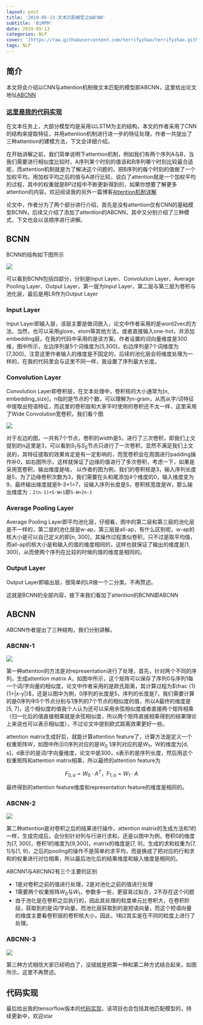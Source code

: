 ```yaml
---
layout: post
title: '2019-05-13-文本匹配模型之ABCNN'
subtitle: 'BiMPM'
date: 2019-05-13
categories: NLP
cover: '[https://raw.githubusercontent.com/terrifyzhao/terrifyzhao.github.io/master/assets/img/2019-05-13-%E6%96%87%E6%9C%AC%E5%8C%B9%E9%85%8D%E6%A8%A1%E5%9E%8B%E4%B9%8BABCNN/cover.jpg](https://raw.githubusercontent.com/terrifyzhao/terrifyzhao.github.io/master/assets/img/2019-05-13-%E6%96%87%E6%9C%AC%E5%8C%B9%E9%85%8D%E6%A8%A1%E5%9E%8B%E4%B9%8BABCNN/cover.jpg)'
tags: NLP
---
```



## **简介**

本文将会介绍以CNN与attention机制做文本匹配的模型即ABCNN，这里给出论文地址[ABCNN](https://arxiv.org/pdf/1512.05193.pdf)

### [这里是我的代码实现](https://github.com/terrifyzhao/text_matching)

在文本任务上，大部分模型均是采用以LSTM为主的结构，本文的作者采用了CNN的结构来提取特征，并用attention机制进行进一步的特征处理，作者一共提出了三种attention的建模方法，下文会详细介绍。

在开始讲解之前，我们简单说明下attention机制，例如我们有两个序列A与B，当我们需要进行相似度比较时，A序列某个时刻的值该和B序列哪个时刻比较最合适呢，而attention机制就是为了解决这个问题的，把B序列的每个时刻的值做了一个加权平均，用加权平均之后的值与A进行比较，说白了attention就是一个加权平均的过程，其中的权重就是BP过程中不断更新得到的，如果你想要了解更多attention的内容，欢迎阅读我的另外一篇博客[Attention机制详解](https://blog.csdn.net/u012526436/article/details/86293981)

论文中，作者分为了两个部分进行介绍，首先是没有attention仅有CNN的基础模型BCNN，后续又介绍了添加了attention的ABCNN，其中又分别介绍了三种模式，下文也会以该顺序进行讲解。

## **BCNN**

BCNN的结构如下图所示

![](https://raw.githubusercontent.com/terrifyzhao/terrifyzhao.github.io/master/assets/img/2019-05-13-%E6%96%87%E6%9C%AC%E5%8C%B9%E9%85%8D%E6%A8%A1%E5%9E%8B%E4%B9%8BABCNN/pic1.jpg)

可以看到BCNN包括四部分，分别是Input Layer、Convolution Layer、Average Pooling Layer、Output Layer，第一层为Input Layer，第二层与第三层为卷积与池化层，最后是用LR作为Output Layer

### **Input Layer**
Input Layer即输入层，该层主要是做词嵌入，论文中作者采用的是word2vec的方法，当然，也可以采用glove，elom等其他方法，或者直接输入one-hot，并添加embedding层，在我的代码中采用的是该方案。作者设置的词向量维度是300维，图中所示，左边序列是5个词维度为[5,300]，右边序列是7个词维度为[7,300]，注意这里作者输入的维度是不固定的，后续的池化层会将维度处理为一样的，在我的代码里会与这里不同一样，我设置了序列最大长度。

### **Convolution Layer**
Convolution Layer即卷积层，在文本处理中，卷积核的大小通常为[n, embedding_size]，n指的是节点的个数，可以理解为n-gram，从而从字/词特征中提取出短语特征，而这里的卷积层和大家平时使用的卷积还不太一样，这里采用了Wide Convolution宽卷积，我们看个图

![](https://raw.githubusercontent.com/terrifyzhao/terrifyzhao.github.io/master/assets/img/2019-05-13-%E6%96%87%E6%9C%AC%E5%8C%B9%E9%85%8D%E6%A8%A1%E5%9E%8B%E4%B9%8BABCNN/pic2.png)

对于左边的图，一共有7个节点，卷积的width是5，进行了三次卷积，即我们上文提到的n这里是3，可以看到$S_1$与$S_S$节点只进行了一次卷积，显然不满足我们上文说的，其特征提取的效果肯定是有一定影响的，而宽卷积会在周围进行padding操作补0，如右图所示，这样就保证了边缘的值进行了多次卷积，考虑一下，如果是采用宽卷积，输出维度是啥， 以作者的图为例，我们的卷积核是3，输入序列长度是5，为了边缘卷积次数为3，我们需要在头和尾添加4个维度的0，输入维度变为9，最终输出维度就是9-3+1=7，设输入序列长度是S，卷积核宽度是W，那么输出维度为：`2(n-1)+S-W+1`即`S-W+2n-1`

### **Average Pooling Layer**
Average Pooling Layer即平均池化层，仔细看，图中的第二层和第三层的池化层是不一样的，第二层的池化层是w-ap，第三层是all-ap，有什么区别呢，w-ap的核大小是可以自己定义的即[n, 300]，其操作过程类似卷积，只不过是取平均值，而all-ap的核大小是和输入的值的维度相同的，这样也就保证了输出的维度是[1, 300]，从而使两个序列在比较的时候的值的维度是相同的。

### **Output Layer**
Output Layer即输出层，很简单的LR做一个二分类，不再赘述。

这就是BCNN的全部内容，接下来我们看加了attention的BCNN即ABCNN

## **ABCNN**
ABCNN作者提出了三种结构，我们分别讲解。

### **ABCNN-1**
![](https://raw.githubusercontent.com/terrifyzhao/terrifyzhao.github.io/master/assets/img/2019-05-13-%E6%96%87%E6%9C%AC%E5%8C%B9%E9%85%8D%E6%A8%A1%E5%9E%8B%E4%B9%8BABCNN/pic3.jpg)

第一种attention的方法是对representation进行了处理，首先，针对两个不同的序列，生成attention matrix A，如图中所示，这个矩阵可以保存了序列0与序列1每一个词/字向量的相似度，论文中作者采用的是欧氏距离，其计算过程为$\frac {1}{1+|x-y|}$，还是以图中为例，0序列的长度是5，序列的长度是7，我们需要计算的是0序列中5个节点分别与1序列的7个节点的相似度的值，所以A最终的维度是[5, 7]，这个相似度的值我个人认为还可以采用余弦相似度或者直接两个矩阵相乘（归一化后的值直接相乘就是余弦相似度，所以两个矩阵直接相乘得到的结果理论上来说也可以表示相似度），不过论文中提到欧式距离效果更好一些。

attention matrix生成好后，就能计算attention feature了，计算方法是定义一个权重矩阵W，如图中所示0序列对应的是$W_0$ 1序列对应的是$W_1$，W的维度为[d, s]，d表示的是词/字向量维度，论文中是300，s表示的是序列长度，然后用这个权重矩阵和attention matrix相乘，所以最终的attention feature为

$$
F_{0,a} = W_0 · A^T，F_{1,a} = W_1 · A
$$

最终得到的attention feature维度和representation feature的维度是相同的。

### **ABCNN-2**
![](https://raw.githubusercontent.com/terrifyzhao/terrifyzhao.github.io/master/assets/img/2019-05-13-%E6%96%87%E6%9C%AC%E5%8C%B9%E9%85%8D%E6%A8%A1%E5%9E%8B%E4%B9%8BABCNN/pic4.jpg)

第二种attention是对卷积之后的结果进行操作，attention matrix的生成方法和1的一样，生成完成后，会分别针对列与行进行求和，还是以图中为例，卷积0的维度为[7, 300]，卷积1的维度为[9,300]，matrix的维度是[7, 9]，生成的求和权重为[7, 1]与[1, 9]，之后的pooling的操作不是简单的求平均，而是换成了把对应的行和求和的权重进行对位相乘，所以最后池化后的结果维度和输入维度是相同的。

ABCNN1与ABCNN2有三个主要的区别
+ 1是对卷积之前的值进行处理，2是对池化之前的值进行处理
+ 1需要两个权重矩阵$W_0$与$W_1$，参数多一些，更容易过拟合，2不存在这个问题
+ 由于池化是在卷积之后执行的，因此其处理的粒度单元比卷积大，在卷积阶段，获取到的是词/字向量，而池化层获取到的是短语向量，而这个短语向量的维度主要看卷积层的卷积核大小，因此，1和2其实是在不同的粒度上进行了处理。

### **ABCNN-3**
![](https://raw.githubusercontent.com/terrifyzhao/terrifyzhao.github.io/master/assets/img/2019-05-13-%E6%96%87%E6%9C%AC%E5%8C%B9%E9%85%8D%E6%A8%A1%E5%9E%8B%E4%B9%8BABCNN/pic5.jpg)

第三种方式相信大家已经明白了，没错就是把第一种和第二种方式结合起来，如图所示，这里不再赘述。

## **代码实现**
最后给出我的tensorflow版本的[代码实现](https://github.com/terrifyzhao/text_matching)，该项目也会包括其他匹配模型的，持续更新中，欢迎star